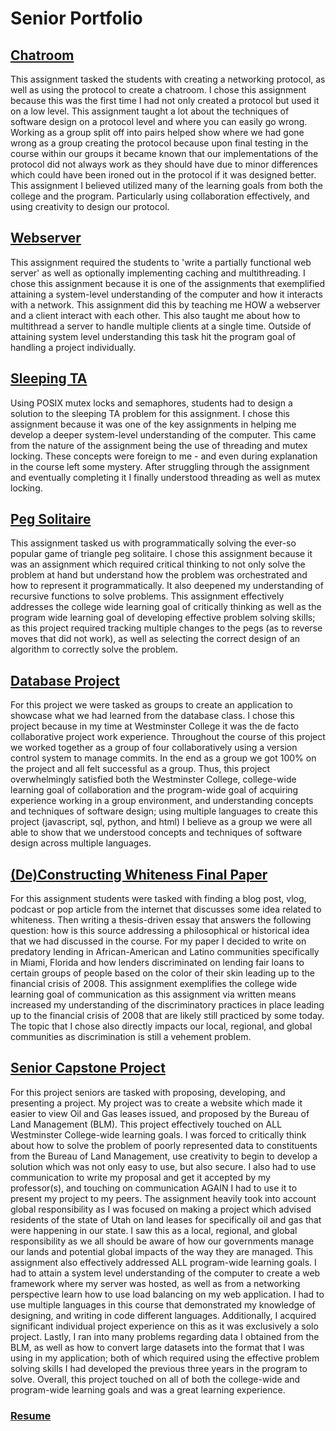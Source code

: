 # Senior Portfolio

## [Chatroom](https://github.com/C-Moore21/SeniorPortfolio/tree/master/Chatroom)

  This assignment tasked the students with creating a networking protocol, as well as using the protocol to create a chatroom. I chose this assignment because this was the first time I had not only created a protocol but used it on a low level. This assignment taught a lot about the techniques of software design on a protocol level and where you can easily go wrong. Working as a group split off into pairs helped show where we had gone wrong as a group creating the protocol because upon final testing in the course within our groups it became known that our implementations of the protocol did not always work as they should have due to minor differences which could have been ironed out in the protocol if it was designed better. This assignment I believed utilized many of the learning goals from both the college and the program. Particularly using collaboration effectively, and using creativity to design our protocol.

## [Webserver](https://github.com/C-Moore21/SeniorPortfolio/tree/master/webserver)

  This assignment required the students to 'write a partially functional web server' as well as optionally implementing caching and multithreading. I chose this assignment because it is one of the assignments that exemplified attaining a system-level understanding of the computer and how it interacts with a network. This assignment did this by teaching me HOW a webserver and a client interact with each other. This also taught me about how to multithread a server to handle multiple clients at a single time. Outside of attaining system level understanding this task hit the program goal of handling a project individually.

## [Sleeping TA](https://github.com/C-Moore21/SeniorPortfolio/tree/master/sleepingta/src)

  Using POSIX mutex locks and semaphores, students had to design a solution to the sleeping TA problem for this assignment. I chose this assignment because it was one of the key assignments in helping me develop a deeper system-level understanding of the computer. This came from the nature of the assignment being the use of threading and mutex locking. These concepts were foreign to me - and even during explanation in the course left some mystery. After struggling through the assignment and eventually completing it I finally understood threading as well as mutex locking.

## [Peg Solitaire](https://github.com/C-Moore21/SeniorPortfolio/tree/master/peg_solitare)

  This assignment tasked us with programmatically solving the ever-so popular game of triangle peg solitaire. I chose this assignment because it was an assignment which required critical thinking to not only solve the problem at hand but understand how the problem was orchestrated and how to represent it programmatically. It also deepened my understanding of recursive functions to solve problems. This assignment effectively addresses the college wide learning goal of critically thinking as well as the program wide learning goal of developing effective problem solving skills; as this project required tracking multiple changes to the pegs (as to reverse moves that did not work), as well as selecting the correct design of an algorithm to correctly solve the problem.

## [Database Project](https://github.com/C-Moore21/SeniorPortfolio/tree/master/db_project/HopToIt-master)

  For this project we were tasked as groups to create an application to showcase what we had learned from the database class. I chose this project because in my time at Westminster College it was the de facto collaborative project work experience. Throughout the course of this project we worked together as a group of four collaboratively using a version control system to manage commits. In the end as a group we got 100% on the project and all felt successful as a group. Thus, this project overwhelmingly satisfied both the Westminster College, college-wide learning goal of collaboration and the program-wide goal of acquiring experience working in a group environment, and understanding concepts and techniques of software design; using multiple languages to create this project (javascript, sql, python, and html) I believe as a group we were all able to show that we understood concepts and techniques of software design across multiple languages.

## [(De)Constructing Whiteness Final Paper](https://github.com/C-Moore21/SeniorPortfolio/blob/master/resume.pdf)

  For this assignment students were tasked with finding a blog post, vlog, podcast or pop article from the internet that discusses some idea related to whiteness. Then writing a thesis-driven essay that answers the following question: how is this source addressing a philosophical or historical idea that we had discussed in the course. For my paper I decided to write on predatory lending in African-American and Latino communities specifically in Miami, Florida and how lenders discriminated on lending fair loans to certain groups of people based on the color of their skin leading up to the financial crisis of 2008. This assignment exemplifies the college wide learning goal of communication as this assignment via written means increased my understanding of the discriminatory practices in place leading up to the financial crisis of 2008 that are likely still practiced by some today. The topic that I chose also directly impacts our local, regional, and global communities as discrimination is still a vehement problem.

## [Senior Capstone Project]()

  For this project seniors are tasked with proposing, developing, and presenting a project. My project was to create a website which made it easier to view Oil and Gas leases issued, and proposed by the Bureau of Land Management (BLM). 
  This project effectively touched on ALL Westminster College-wide learning goals. I was forced to critically think about how to solve the problem of poorly represented data to constituents from the Bureau of Land Management, use creativity to begin to develop a solution which was not only easy to use, but also secure. I also had to use communication to write my proposal and get it accepted by my professor(s), and touching on communication AGAIN I had to use it to present my project to my peers. The assignment heavily took into account global responsibility as I was focused on making a project which advised residents of the state of Utah on land leases for specifically oil and gas that were happening in our state. I saw this as a local, regional, and global responsibility as we all should be aware of how our governments manage our lands and potential global impacts of the way they are managed. 
  This assignment also effectively addressed ALL program-wide  learning goals. I had to attain a system level understanding of the computer to create a web framework where my server was hosted, as well as from a networking perspective learn how to use load balancing on my web application. I had to use multiple languages in this course that demonstrated my knowledge of designing, and writing in code different languages. Additionally, I acquired significant individual project experience on this as it was exclusively a solo project. Lastly, I ran into many problems regarding data I obtained from the BLM, as well as how to convert large datasets into the format that I was using in my application; both of which required using the effective problem solving skills I had developed the previous three years in the program to solve. Overall, this project touched on all of both the college-wide and program-wide learning goals and was a great learning experience.  

### [Resume]()


